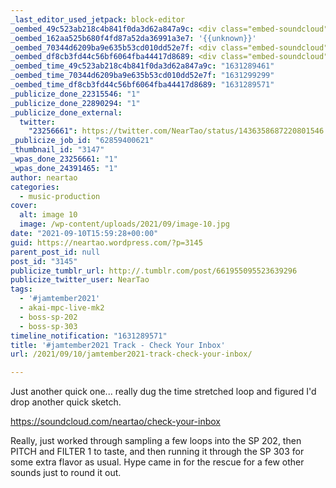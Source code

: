 ```yaml
---
_last_editor_used_jetpack: block-editor
_oembed_49c523ab218c4b841f0da3d62a847a9c: <div class="embed-soundcloud"><iframe title="Check Your Inbox by NearTao" width="750" height="400" scrolling="no" frameborder="no" src="https://w.soundcloud.com/player/?visual=true&url=https%3A%2F%2Fapi.soundcloud.com%2Ftracks%2F1122334474&show_artwork=true&maxheight=1000&maxwidth=750"></iframe></div>
_oembed_162aa525b680f4fd87a52da36991a3e7: '{{unknown}}'
_oembed_70344d6209ba9e635b53cd010dd52e7f: <div class="embed-soundcloud"><iframe title="Check Your Inbox by NearTao" width="500" height="400" scrolling="no" frameborder="no" src="https://w.soundcloud.com/player/?visual=true&url=https%3A%2F%2Fapi.soundcloud.com%2Ftracks%2F1122334474&show_artwork=true&maxheight=750&maxwidth=500"></iframe></div>
_oembed_df8cb3fd44c56bf6064fba44417d8689: <div class="embed-soundcloud"><iframe title="Check Your Inbox by NearTao" width="620" height="400" scrolling="no" frameborder="no" src="https://w.soundcloud.com/player/?visual=true&url=https%3A%2F%2Fapi.soundcloud.com%2Ftracks%2F1122334474&show_artwork=true&maxheight=930&maxwidth=620"></iframe></div>
_oembed_time_49c523ab218c4b841f0da3d62a847a9c: "1631289461"
_oembed_time_70344d6209ba9e635b53cd010dd52e7f: "1631299299"
_oembed_time_df8cb3fd44c56bf6064fba44417d8689: "1631289571"
_publicize_done_22315546: "1"
_publicize_done_22890294: "1"
_publicize_done_external:
  twitter:
    "23256661": https://twitter.com/NearTao/status/1436358687220801546
_publicize_job_id: "62859400621"
_thumbnail_id: "3147"
_wpas_done_23256661: "1"
_wpas_done_24391465: "1"
author: neartao
categories:
  - music-production
cover:
  alt: image 10
  image: /wp-content/uploads/2021/09/image-10.jpg
date: "2021-09-10T15:59:28+00:00"
guid: https://neartao.wordpress.com/?p=3145
parent_post_id: null
post_id: "3145"
publicize_tumblr_url: http://.tumblr.com/post/661955095523639296
publicize_twitter_user: NearTao
tags:
  - '#jamtember2021'
  - akai-mpc-live-mk2
  - boss-sp-202
  - boss-sp-303
timeline_notification: "1631289571"
title: '#jamtember2021 Track - Check Your Inbox'
url: /2021/09/10/jamtember2021-track-check-your-inbox/

---
```

Just another quick one... really dug the time stretched loop and figured I'd drop another quick sketch.

https://soundcloud.com/neartao/check-your-inbox

Really, just worked through sampling a few loops into the SP 202, then PITCH and FILTER 1 to taste, and then running it through the SP 303 for some extra flavor as usual. Hype came in for the rescue for a few other sounds just to round it out.
